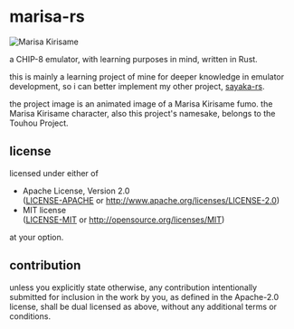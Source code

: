 # marisa-rs

![Marisa Kirisame](marisa-kirisame.gif)

a CHIP-8 emulator, with learning purposes in mind, written in Rust.

this is mainly a learning project of mine for deeper knowledge in emulator
development, so i can better implement my other project,
[sayaka-rs](https://github.com/j1nxie/sayaka-rs/).

the project image is an animated image of a Marisa Kirisame fumo. the Marisa
Kirisame character, also this project's namesake, belongs to the Touhou Project.

## license

licensed under either of

*   Apache License, Version 2.0  
    ([LICENSE-APACHE](LICENSE-APACHE) or http://www.apache.org/licenses/LICENSE-2.0)
*   MIT license  
    ([LICENSE-MIT](LICENSE-MIT) or http://opensource.org/licenses/MIT)

at your option.

## contribution

unless you explicitly state otherwise, any contribution intentionally submitted
for inclusion in the work by you, as defined in the Apache-2.0 license, shall be
dual licensed as above, without any additional terms or conditions.
